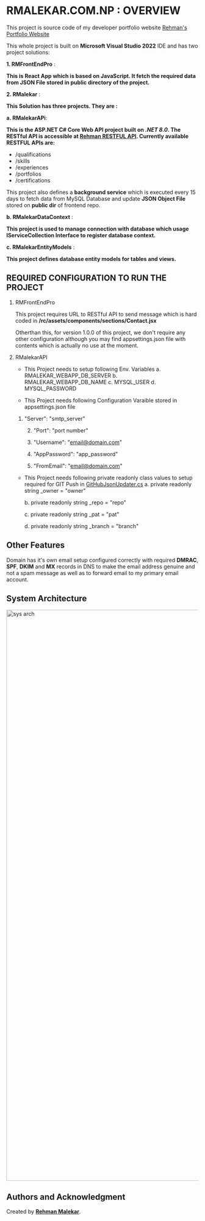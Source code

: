 # **RMALEKAR.COM.NP : OVERVIEW**

This project is source code of my developer portfolio website [Rehman's Portfolio Website](https://www.rmalekar.com.np)

This whole project is built on **__Microsoft Visual Studio 2022__** IDE and has two project solutions:


**1. RMFrontEndPro** :

__This is React App which is based on JavaScript. It fetch the required data from JSON File stored in public directory of the project.__


**2. RMalekar** :

__This Solution has three projects. They are :__


**a. RMalekarAPi**: 

__This is the ASP.NET C# Core Web API project built on *.NET 8.0*. The RESTful API is accessible at [Rehman RESTFUL API](HTTPS://WEBAPI.RMALEKAR.COM.NP). Currently available RESTFUL APIs are:__

- /qualifications
- /skills
- /experiences
- /portfolios
- /certifications

This project also defines a **__background service__** which is executed every 15 days to fetch data from MySQL Database and update **JSON Object File** stored on **public dir** of frontend repo.


**b. RMalekarDataContext** :

__This project is used to manage connection with database which usage **IServiceCollection Interface** to register database context.__

**c. RMalekarEntityModels** :

__This project defines database entity models for tables and views.__

## REQUIRED CONFIGURATION TO RUN THE PROJECT
1. RMFrontEndPro

	This project requires URL to RESTful API to send message which is hard coded in __/rc/assets/components/sections/Contact.jsx__

	Otherthan this, for version 1.0.0 of this project, we don't require any other configuration although you may find appsettings.json file with contents which is actually no use at the moment.

2. RMalekarAPI

   - This Project needs to setup following Env. Variables
     	a. RMALEKAR_WEBAPP_DB_SERVER
     	b. RMALEKAR_WEBAPP_DB_NAME
     	c. MYSQL_USER
     	d. MYSQL_PASSWORD

   - This Project needs following Configuration Varaible stored in appsettings.json file

   	1. "Server": "smtp_server"
 
    	2. "Port": "port number"
        
    	3. "Username": "email@domain.com"
        
    	4. "AppPassword": "app_password"
    
    	5. "FromEmail": "email@domain.com"

   - This Project needs following private readonly class values to setup required for GIT Push in [GitHubJsonUpdater.cs](https://github.com/devrmalekar/rmalekarwebsite/blob/main/RMalekar/RMalekarAPI/Services/GitHubJsonUpdater.cs)
        a. private readonly string _owner = "owner"
     
        b. private readonly string _repo = "repo"
     
        c. private readonly string _pat = "pat"
     
        d. private readonly string _branch = "branch"

## Other Features
Domain has it's own email setup configured correctly with required **DMRAC**, **SPF**, **DKIM** and **MX** records in DNS to make the email address genuine and not a spam message as well as to forward email to my primary email account.



## System Architecture

<img width="1498" alt="sys arch" src="https://github.com/user-attachments/assets/8e659d0e-b2c6-4d1f-9fd9-cb8d23206671" />




## **Authors and Acknowledgment**

Created by **[Rehman Malekar](https://www.rmalekar.com.np)**.
